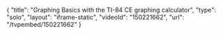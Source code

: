 {
    "title": "Graphing Basics with the TI-84 CE graphing calculator",
    "type": "solo",
    "layout": "iframe-static",
    "videoId": "150221662",
    "url": "\/tvpembed\/150221662"
}